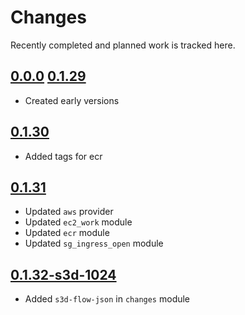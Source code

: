# Changes
Recently completed and planned work is tracked here.

## [0.0.0](.) [0.1.29](.)
- Created early versions

## [0.1.30](.)
- Added tags for ecr

## [0.1.31](.)
- Updated `aws` provider
- Updated `ec2_work` module
- Updated `ecr` module
- Updated `sg_ingress_open` module

## [0.1.32-s3d-1024](.)
- Added `s3d-flow-json` in `changes` module
